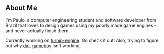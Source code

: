## About Me
I'm Paulo, a computer engineering student and software developer from Brazil that loves to design games using my poorly made game engines - and never actually finish them.

Currently working on [turnip-engine](https://github.com/dat-alpaca/turnip-engine). Go check it out!
Also, trying to figure out why [dat-gameboy](https://github.com/dat-alpaca/dat-gameboy) isn't working.
